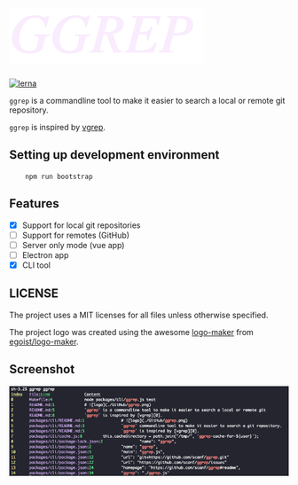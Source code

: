 # ![logo](./static/ggrep.png)

[![lerna](https://img.shields.io/badge/maintained%20with-lerna-cc00ff.svg)](https://lernajs.io/)

`ggrep` is a commandline tool to make it easier to search a local or remote git
repository.

`ggrep` is inspired by [vgrep][0].

## Setting up development environment

        npm run bootstrap

## Features

- [X] Support for local git repositories
- [ ] Support for remotes (GitHub)
- [ ] Server only mode (vue app)
- [ ] Electron app
- [X] CLI tool

## LICENSE

The project uses a MIT licenses for all files unless otherwise specified.

The project logo was created using the awesome [logo-maker](https://logo-maker.egoist.sh/) from [egoist/logo-maker](https://github.com/egoist/logo-maker).

[0]: https://github.com/vrothberg/vgrep

## Screenshot

![screenshot](./static/screenshot.png)
